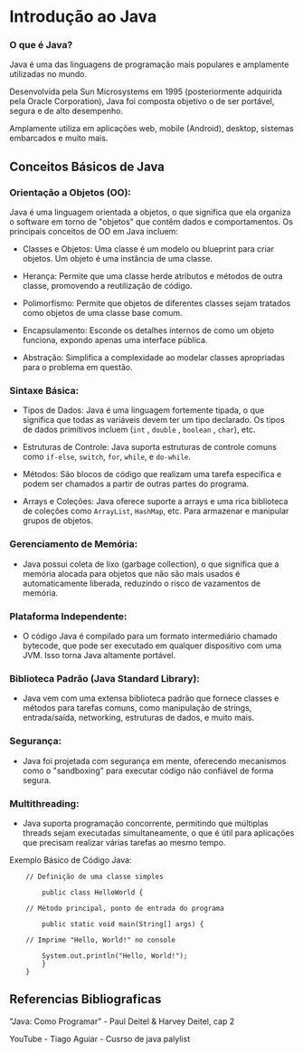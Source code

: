 # Introdução ao Java

### O que é Java?

Java é uma das linguagens de programação mais populares e amplamente utilizadas no mundo. 

Desenvolvida pela Sun Microsystems em 1995 (posteriormente adquirida pela Oracle Corporation), Java foi composta objetivo o de ser portável, segura e de alto desempenho.
 
Amplamente utiliza em aplicações web, mobile (Android), desktop, sistemas embarcados e muito mais.


## Conceitos Básicos de Java

   
   
### Orientação a Objetos (OO):

Java é uma linguagem orientada a objetos, o que significa que ela organiza o software em torno de "objetos" que contêm dados e comportamentos. Os principais conceitos de OO em Java incluem:

- Classes e Objetos: Uma classe é um modelo ou blueprint para criar objetos. Um objeto é uma instância de uma classe.

- Herança: Permite que uma classe herde atributos e métodos de outra classe, promovendo a reutilização de código.

- Polimorfismo: Permite que objetos de diferentes classes sejam tratados como objetos de uma classe base comum.

- Encapsulamento: Esconde os detalhes internos de como um objeto funciona, expondo apenas uma interface pública.

- Abstração: Simplifica a complexidade ao modelar classes apropriadas para o problema em questão.



### Sintaxe Básica:

- Tipos de Dados: Java é uma linguagem fortemente tipada, o que significa que todas as variáveis devem ter um tipo declarado. Os tipos de dados primitivos incluem (`int` , `double` , `boolean` , `char`), etc.

- Estruturas de Controle: Java suporta estruturas de controle comuns como `if-else`, `switch`, `for`, `while`, e `do-while`.

- Métodos: São blocos de código que realizam uma tarefa específica e podem ser chamados a partir de outras partes do programa.

- Arrays e Coleções: Java oferece suporte a arrays e uma rica biblioteca de coleções como `ArrayList`, `HashMap`, etc. Para armazenar e manipular grupos de objetos.

### Gerenciamento de Memória:

- Java possui coleta de lixo (garbage collection), o que significa que a memória alocada para objetos que não são mais usados é automaticamente liberada, reduzindo o risco de vazamentos de memória.

### Plataforma Independente:

- O código Java é compilado para um formato intermediário chamado bytecode, que pode ser executado em qualquer dispositivo com uma JVM. Isso torna Java altamente portável.

### Biblioteca Padrão (Java Standard Library):

- Java vem com uma extensa biblioteca padrão que fornece classes e métodos para tarefas comuns, como manipulação de strings, entrada/saída, networking, estruturas de dados, e muito mais.

### Segurança:

- Java foi projetada com segurança em mente, oferecendo mecanismos como o "sandboxing" para executar código não confiável de forma segura.

### Multithreading:

- Java suporta programação concorrente, permitindo que múltiplas threads sejam executadas simultaneamente, o que é útil para aplicações que precisam realizar várias tarefas ao mesmo tempo.

Exemplo Básico de Código Java:

        // Definição de uma classe simples
            
            public class HelloWorld {
        
        // Método principal, ponto de entrada do programa
            
            public static void main(String[] args) {
        
        // Imprime "Hello, World!" no console
            
            System.out.println("Hello, World!");
            }
        }

## Referencias Bibliograficas

"Java: Como Programar" - Paul Deitel & Harvey Deitel, cap 2

YouTube - Tiago Aguiar - Cusrso de java palylist

